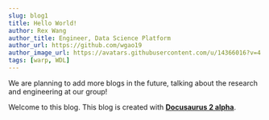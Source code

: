 ```yaml
---
slug: blog1
title: Hello World!
author: Rex Wang
author_title: Engineer, Data Science Platform
author_url: https://github.com/wgao19
author_image_url: https://avatars.githubusercontent.com/u/14366016?v=4
tags: [warp, WDL]
---
```


We are planning to add more blogs in the future, talking about the research and engineering at our group!

<!--truncate-->

Welcome to this blog. This blog is created with [**Docusaurus 2 alpha**](https://docusaurus.io/).
